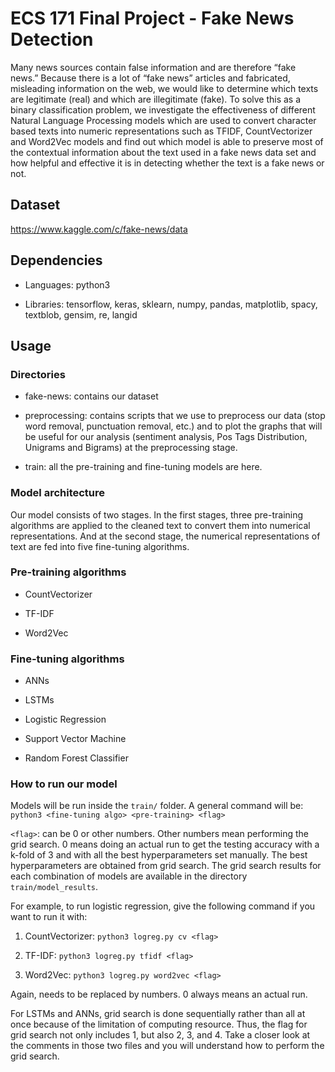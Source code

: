 # ECS 171 Final Project - Fake News Detection

Many news sources contain false information and are therefore “fake news.” 
Because there is a lot of “fake news” articles and fabricated,
misleading information on the web, we would like to determine which texts are
legitimate (real) and which are illegitimate (fake). To solve this as a binary 
classification problem, we investigate the effectiveness of different Natural 
Language Processing models which are used to convert character based texts into 
numeric representations such as TFIDF, CountVectorizer and Word2Vec models and 
find out which model is able to preserve most of the contextual information 
about the text used in a fake news data set and how helpful and effective it is 
in detecting whether the text is a fake news or not.


## Dataset
https://www.kaggle.com/c/fake-news/data

## Dependencies

* Languages: python3

* Libraries: tensorflow, keras, sklearn, numpy, pandas, matplotlib, spacy,
textblob, gensim, re, langid

## Usage

### Directories

* fake-news: contains our dataset

* preprocessing: contains scripts that we use to preprocess our data (stop
word removal, punctuation removal, etc.) and to plot the graphs that will be
useful for our analysis (sentiment analysis, Pos Tags Distribution, Unigrams and Bigrams) at the preprocessing
stage.

* train: all the pre-training and fine-tuning models are here.

### Model architecture

Our model consists of two stages. In the first stages, three 
pre-training algorithms are applied to the cleaned text to convert them into
numerical representations. And at the second stage, the numerical 
representations of text are fed into five fine-tuning algorithms.

### Pre-training algorithms

* CountVectorizer

* TF-IDF

* Word2Vec

### Fine-tuning algorithms

* ANNs

* LSTMs

* Logistic Regression

* Support Vector Machine

* Random Forest Classifier

### How to run our model

Models will be run inside the `train/` folder.
A general command will be: `python3 <fine-tuning algo> <pre-training> <flag>`


`<flag>`: can be 0 or other numbers. Other numbers mean performing the 
grid search. 0 means doing an actual run to get the testing accuracy with
a k-fold of 3 and with all the best hyperparameters set manually. 
The best hyperparameters are obtained from grid search.
The grid search results for each combination of models are available
in the directory `train/model_results`.

For example, to run logistic regression, give the following command if you
want to run it with:
1. CountVectorizer: `python3 logreg.py cv <flag>`

2. TF-IDF: `python3 logreg.py tfidf <flag>`

3. Word2Vec: `python3 logreg.py word2vec <flag>`

Again, <flag> needs to be replaced by numbers. 0 always means an actual run.

For LSTMs and ANNs, grid search is done sequentially rather than all at once
because of the limitation of computing resource. Thus, the flag for grid search
not only includes 1, but also 2, 3, and 4. Take a closer look at the comments
in those two files and you will understand how to perform the grid search.


